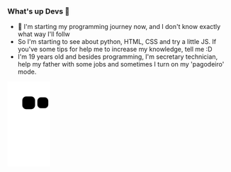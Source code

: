 ### What's up Devs 👋



- 🌱 I'm starting my programming journey now, and I don't know exactly what way I'll follw
- So I'm starting to see about python, HTML, CSS and try a little JS. If you've some tips for help me to increase my knowledge, tell me :D
- I'm 19 years old and besides programming, I'm secretary technician, help my father with some jobs and sometimes I turn on my 'pagodeiro' mode.

![Snake animation](https://github.com/rafaballerini/rafaballerini/blob/output/github-contribution-grid-snake.svg)
